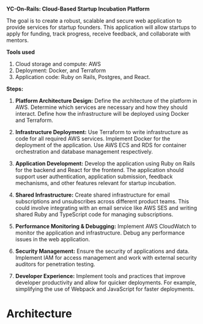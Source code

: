 **YC-On-Rails: Cloud-Based Startup Incubation Platform**

The goal is to create a robust, scalable and secure web application to provide services for startup founders. This application will allow startups to apply for funding, track progress, receive feedback, and collaborate with mentors.

**Tools used**

1. Cloud storage and compute: AWS
2. Deployment: Docker, and Terraform
3. Application code: Ruby on Rails, Postgres, and React.

**Steps:**

1. **Platform Architecture Design:** Define the architecture of the platform in AWS. Determine which services are necessary and how they should interact. Define how the infrastructure will be deployed using Docker and Terraform.

2. **Infrastructure Deployment:** Use Terraform to write infrastructure as code for all required AWS services. Implement Docker for the deployment of the application. Use AWS ECS and RDS for container orchestration and database management respectively.

3. **Application Development:** Develop the application using Ruby on Rails for the backend and React for the frontend. The application should support user authentication, application submission, feedback mechanisms, and other features relevant for startup incubation.

4. **Shared Infrastructure:** Create shared infrastructure for email subscriptions and unsubscribes across different product teams. This could involve integrating with an email service like AWS SES and writing shared Ruby and TypeScript code for managing subscriptions.

5. **Performance Monitoring & Debugging:** Implement AWS CloudWatch to monitor the application and infrastructure. Debug any performance issues in the web application.

6. **Security Management:** Ensure the security of applications and data. Implement IAM for access management and work with external security auditors for penetration testing.

7. **Developer Experience:** Implement tools and practices that improve developer productivity and allow for quicker deployments. For example, simplifying the use of Webpack and JavaScript for faster deployments.

# Architecture

